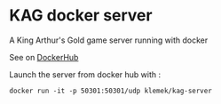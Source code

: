 # KAG docker server
A King Arthur's Gold game server running with docker

See on [DockerHub](https://hub.docker.com/r/klemek/kag-server/)

Launch the server from docker hub with :
```
docker run -it -p 50301:50301/udp klemek/kag-server
```
